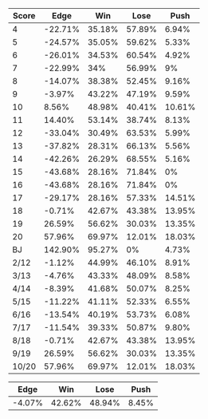 | Score | Edge    | Win    | Lose   | Push   |
| ----- | ------- | ------ | ------ | ------ |
| 4     | -22.71% | 35.18% | 57.89% | 6.94%  |
| 5     | -24.57% | 35.05% | 59.62% | 5.33%  |
| 6     | -26.01% | 34.53% | 60.54% | 4.92%  |
| 7     | -22.99% | 34%    | 56.99% | 9%     |
| 8     | -14.07% | 38.38% | 52.45% | 9.16%  |
| 9     | -3.97%  | 43.22% | 47.19% | 9.59%  |
| 10    | 8.56%   | 48.98% | 40.41% | 10.61% |
| 11    | 14.40%  | 53.14% | 38.74% | 8.13%  |
| 12    | -33.04% | 30.49% | 63.53% | 5.99%  |
| 13    | -37.82% | 28.31% | 66.13% | 5.56%  |
| 14    | -42.26% | 26.29% | 68.55% | 5.16%  |
| 15    | -43.68% | 28.16% | 71.84% | 0%     |
| 16    | -43.68% | 28.16% | 71.84% | 0%     |
| 17    | -29.17% | 28.16% | 57.33% | 14.51% |
| 18    | -0.71%  | 42.67% | 43.38% | 13.95% |
| 19    | 26.59%  | 56.62% | 30.03% | 13.35% |
| 20    | 57.96%  | 69.97% | 12.01% | 18.03% |
| BJ    | 142.90% | 95.27% | 0%     | 4.73%  |
| 2/12  | -1.12%  | 44.99% | 46.10% | 8.91%  |
| 3/13  | -4.76%  | 43.33% | 48.09% | 8.58%  |
| 4/14  | -8.39%  | 41.68% | 50.07% | 8.25%  |
| 5/15  | -11.22% | 41.11% | 52.33% | 6.55%  |
| 6/16  | -13.54% | 40.19% | 53.73% | 6.08%  |
| 7/17  | -11.54% | 39.33% | 50.87% | 9.80%  |
| 8/18  | -0.71%  | 42.67% | 43.38% | 13.95% |
| 9/19  | 26.59%  | 56.62% | 30.03% | 13.35% |
| 10/20 | 57.96%  | 69.97% | 12.01% | 18.03% |

| Edge   | Win    | Lose   | Push  |
| ------ | ------ | ------ | ----- |
| -4.07% | 42.62% | 48.94% | 8.45% |
